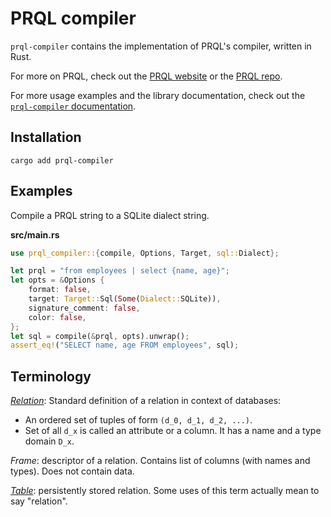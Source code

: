 # PRQL compiler

`prql-compiler` contains the implementation of PRQL's compiler, written in Rust.

For more on PRQL, check out the [PRQL website](https://prql-lang.org) or the
[PRQL repo](https://github.com/PRQL/prql).

For more usage examples and the library documentation, check out the
[`prql-compiler` documentation](https://docs.rs/prql-compiler/latest/prql_compiler/).

## Installation

```shell
cargo add prql-compiler
```

## Examples

Compile a PRQL string to a SQLite dialect string.

**src/main.rs**

```rust
use prql_compiler::{compile, Options, Target, sql::Dialect};

let prql = "from employees | select {name, age}";
let opts = &Options {
    format: false,
    target: Target::Sql(Some(Dialect::SQLite)),
    signature_comment: false,
    color: false,
};
let sql = compile(&prql, opts).unwrap();
assert_eq!("SELECT name, age FROM employees", sql);
```

## Terminology

[_Relation_](<https://en.wikipedia.org/wiki/Relation_(database)>): Standard
definition of a relation in context of databases:

- An ordered set of tuples of form `(d_0, d_1, d_2, ...)`.
- Set of all `d_x` is called an attribute or a column. It has a name and a type
  domain `D_x`.

_Frame_: descriptor of a relation. Contains list of columns (with names and
types). Does not contain data.

[_Table_](<https://en.wikipedia.org/wiki/Table_(database)#Tables_versus_relations>):
persistently stored relation. Some uses of this term actually mean to say
"relation".
